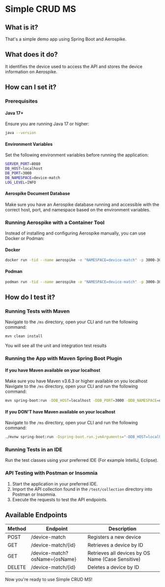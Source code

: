# Simple CRUD MS

## What is it?
That's a simple demo app using Spring Boot and Aerospike.

## What does it do?
It identifies the device used to access the API and stores the device information on Aerospike.

## How can I set it?

### Prerequisites

#### Java 17+
Ensure you are running Java 17 or higher:
```sh
java --version
```

#### Environment Variables
Set the following environment variables before running the application:
```sh
SERVER_PORT=8080
DB_HOST=localhost
DB_PORT=3000
DB_NAMESPACE=device-match
LOG_LEVEL=INFO
```

#### Aerospike Document Database
Make sure you have an Aerospike database running and accessible with the correct host, port, and namespace based on the environment variables.

### Running Aerospike with a Container Tool
Instead of installing and configuring Aerospike manually, you can use Docker or Podman:

#### Docker
```sh
docker run -tid --name aerospike -e "NAMESPACE=device-match" -p 3000-3002:3000-3002 aerospike/aerospike-server
```

#### Podman
```sh
podman run -tid --name aerospike -e "NAMESPACE=device-match" -p 3000-3002:3000-3002 aerospike/aerospike-server
```

## How do I test it?

### Running Tests with Maven
Navigate to the `/ms` directory, open your CLI and run the following command:
```sh
mvn clean install
```
You will see all the unit and integration test results

### Running the App with Maven Spring Boot Plugin
#### If you have Maven available on your localhost
Make sure you have Maven v3.6.3 or higher available on you localhost
Navigate to the `/ms` directory, open your CLI and run the following command:
```sh
mvn spring-boot:run -DDB_HOST=localhost -DDB_PORT=3000 -DDB_NAMESPACE=device-match -DLOG_LEVEL=INFO
```
#### If you DON'T have Maven available on your localhost
Navigate to the `/ms` directory, open your CLI and run the following command:
```sh
./mvnw spring-boot:run -Dspring-boot.run.jvmArguments="-DDB_HOST=localhost -DDB_PORT=3000 -DDB_NAMESPACE=device-match -DLOG_LEVEL=INFO -DSERVER_PORT=8080"
```

### Running Tests in an IDE
Run the test classes using your preferred IDE (For example IntelliJ, Eclipse).

### API Testing with Postman or Insomnia
1. Start the application in your preferred IDE.
2. Import the API collection found in the `/test/collection` directory into Postman or Insomnia.
3. Execute the requests to test the API endpoints.

## Available Endpoints
| Method | Endpoint                      | Description                                       |
|--------|-------------------------------|---------------------------------------------------|
| POST   | /device-match                 | Registers a new device                            |
| GET    | /device-match/{id}            | Retrieves a device by ID                          |
| GET    | /device-match?osName={osName} | Retrieves all devices by OS Name (Case Sensitive) |
| DELETE | /device-match/{id}            | Deletes a device by ID                            |

Now you're ready to use Simple CRUD MS!